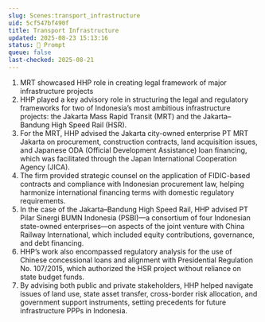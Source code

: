 ```yaml
---
slug: Scenes:transport_infrastructure
uid: 5cf547bf490f
title: Transport Infrastructure
updated: 2025-08-23 15:13:16
status: 💬 Prompt
queue: false
last-checked: 2025-08-21
---
```



1. MRT showcased HHP role in creating legal framework of major infrastructure projects
1. HHP played a key advisory role in structuring the legal and regulatory frameworks for two of Indonesia’s most ambitious infrastructure projects: the Jakarta Mass Rapid Transit (MRT) and the Jakarta–Bandung High Speed Rail (HSR).
2. For the MRT, HHP advised the Jakarta city-owned enterprise PT MRT Jakarta on procurement, construction contracts, land acquisition issues, and Japanese ODA (Official Development Assistance) loan financing, which was facilitated through the Japan International Cooperation Agency (JICA).
3. The firm provided strategic counsel on the application of FIDIC-based contracts and compliance with Indonesian procurement law, helping harmonize international financing terms with domestic regulatory requirements.
4. In the case of the Jakarta–Bandung High Speed Rail, HHP advised PT Pilar Sinergi BUMN Indonesia (PSBI)—a consortium of four Indonesian state-owned enterprises—on aspects of the joint venture with China Railway International, which included equity contributions, governance, and debt financing.
5. HHP’s work also encompassed regulatory analysis for the use of Chinese concessional loans and alignment with Presidential Regulation No. 107/2015, which authorized the HSR project without reliance on state budget funds.
6. By advising both public and private stakeholders, HHP helped navigate issues of land use, state asset transfer, cross-border risk allocation, and government support instruments, setting precedents for future infrastructure PPPs in Indonesia.
